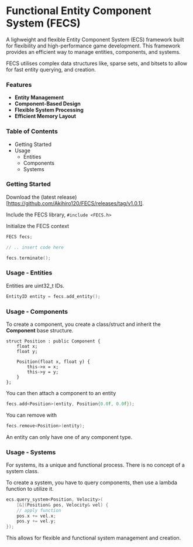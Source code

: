 # Functional Entity Component System (FECS)

A lighweight and flexible Entity Component System (ECS) framework built for flexibility and high-performance game development. This framework provides an efficient way to manage entities, components, and systems.

FECS utilises complex data structures like, sparse sets, and bitsets to allow for fast entity querying, and creation.

### Features
- **Entity Management**
- **Component-Based Design**
- **Flexible System Processing**
- **Efficient Memory Layout**

### Table of Contents
- Getting Started
- Usage
    - Entities
    - Components
    - Systems

### Getting Started
Download the (latest release)[https://github.com/Akihiro120/FECS/releases/tag/v1.0.1].

Include the FECS library, ```#include <FECS.h>```

Initialize the FECS context
``` c++
FECS fecs;

// .. insert code here

fecs.terminate();
```

### Usage - Entities
Entities are uint32_t IDs.

``` c++
EntityID entity = fecs.add_entity();
```

### Usage - Components
To create a component, you create a class/struct and inherit the **Component** base structure.

```
struct Position : public Component {
    float x;
    float y;

    Position(float x, float y) {
        this->x = x;
        this->y = y;
    }
};
```

You can then attach a component to an entity

``` c++
fecs.add<Position>(entity, Position{0.0f, 0.0f});
```

You can remove with
``` c++
fecs.remove<Position>(entity);
```

An entity can only have one of any component type.

### Usage - Systems
For systems, its a unique and functional process. There is no concept of a system class.

To create a system, you have to query components, then use a lambda function to utilize it.

``` c++
ecs.query_system<Position, Velocity>(
    [&](Position& pos, Velocity& vel) {
    // apply function
    pos.x += vel.x;
    pos.y += vel.y;
});
```

This allows for flexible and functional system management and creation.